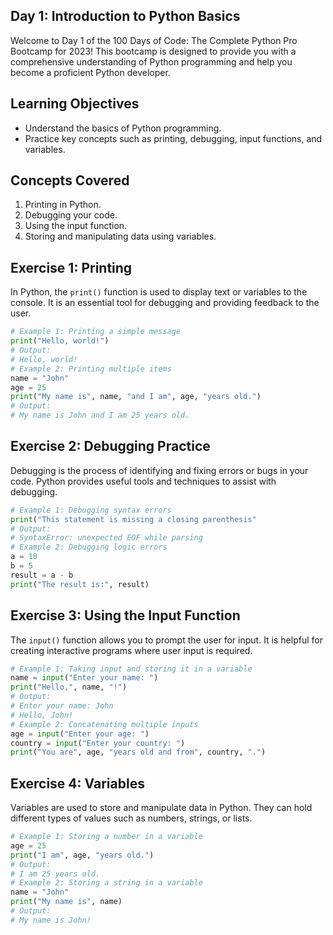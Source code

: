 ## Day 1: Introduction to Python Basics
Welcome to Day 1 of the 100 Days of Code: The Complete Python Pro Bootcamp for 2023! This bootcamp is designed to provide you with a comprehensive understanding of Python programming and help you become a proficient Python developer.
## Learning Objectives
- Understand the basics of Python programming.
- Practice key concepts such as printing, debugging, input functions, and variables.
## Concepts Covered
1. Printing in Python.
2. Debugging your code.
3. Using the input function.
4. Storing and manipulating data using variables.
## Exercise 1: Printing
In Python, the `print()` function is used to display text or variables to the console. It is an essential tool for debugging and providing feedback to the user.
```python
# Example 1: Printing a simple message
print("Hello, world!")
# Output:
# Hello, world!
# Example 2: Printing multiple items
name = "John"
age = 25
print("My name is", name, "and I am", age, "years old.")
# Output:
# My name is John and I am 25 years old.
```
## Exercise 2: Debugging Practice
Debugging is the process of identifying and fixing errors or bugs in your code. Python provides useful tools and techniques to assist with debugging.
```python
# Example 1: Debugging syntax errors
print("This statement is missing a closing parenthesis"
# Output:
# SyntaxError: unexpected EOF while parsing
# Example 2: Debugging logic errors
a = 10
b = 5
result = a - b
print("The result is:", result)
```
## Exercise 3: Using the Input Function
The `input()` function allows you to prompt the user for input. It is helpful for creating interactive programs where user input is required.
```python
# Example 1: Taking input and storing it in a variable
name = input("Enter your name: ")
print("Hello,", name, "!")
# Output:
# Enter your name: John
# Hello, John!
# Example 2: Concatenating multiple inputs
age = input("Enter your age: ")
country = input("Enter your country: ")
print("You are", age, "years old and from", country, ".")
```
## Exercise 4: Variables
Variables are used to store and manipulate data in Python. They can hold different types of values such as numbers, strings, or lists.
```python
# Example 1: Storing a number in a variable
age = 25
print("I am", age, "years old.")
# Output:
# I am 25 years old.
# Example 2: Storing a string in a variable
name = "John"
print("My name is", name)
# Output:
# My name is John!
```

